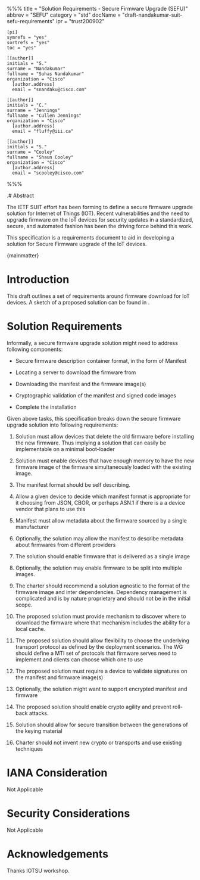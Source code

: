 %%%
    title = "Solution Requirements - Secure Firmware Upgrade (SEFU)"
    abbrev = "SEFU"
    category = "std"
    docName = "draft-nandakumar-suit-sefu-requirements"
    ipr = "trust200902"

    [pi]
    symrefs = "yes"
    sortrefs = "yes"
    toc = "yes"

    [[author]]
    initials = "S."
    surname = "Nandakumar"
    fullname = "Suhas Nandakumar"
    organization = "Cisco"
      [author.address]
      email = "snandaku@cisco.com"
    
    [[author]]
    initials = "C."
    surname = "Jennings"
    fullname = "Cullen Jennings"
    organization = "Cisco"
      [author.address]
      email = "fluffy@iii.ca"

    [[author]]
    initials = "S."
    surname = "Cooley"
    fullname = "Shaun Cooley"
    organization = "Cisco"
      [author.address]
      email = "scooley@cisco.com"


%%%

.# Abstract

The IETF SUIT effort has been forming to define a secure firmware 
upgrade solution for Internet of Things (IOT). Recent vulnerabilities
and the need to upgrade firmware on the IoT devices for security updates in
a standardized, secure, and automated fashion has been the driving 
force behind this work. 

This specification is a requirements document to aid in developing 
a solution for Secure Firmware upgrade of the IoT devices.

{mainmatter}

# Introduction

This draft outlines a set of requirements around firmware download for
IoT devices. A sketch of a proposed solution can be found in <TODO
add ref>. 


# Solution Requirements

Informally, a secure firmware upgrade solution might need to address
following components:

* Secure firmware description container format, in the form of Manifest

* Locating a server to download the firmware from

* Downloading the manifest and the firmware image(s)

* Cryptographic validation of the manifest and signed code images

* Complete the installation

Given above tasks, this specification breaks down the secure firmware
upgrade solution into following requirements:

1. Solution must allow devices that delete the old firmware before installing
the new firmware. Thus implying a solution that can easily be implementable
on a minimal boot-loader

1. Solution must enable devices that have enough memory to have the new firmware 
image of the firmware simultaneously loaded with the existing image.

1. The manifest format should be self describing.

1. Allow a given device to decide which manifest format is appropriate
for it choosing from JSON, CBOR, or perhaps ASN.1 if there is a a
device vendor that plans to use this

1. Manifest must allow metadata about the firmware sourced by a single
manufacturer

1. Optionally, the solution may allow the manifest to describe metadata
about firmwares from different providers

1. The solution should enable firmware that is delivered as a single image

1. Optionally, the solution may enable firmware to be split into multiple images.

1. The charter should recommend a solution agnostic to the format of the firmware image and inter dependencies. Dependency management is complicated and is by nature proprietary and should not be in the initial scope.

1. The proposed solution must provide mechanism to discover where to download the 
firmware where that mechanism includes the ability for a local cache.

1. The proposed solution should allow flexibility to choose the underlying transport 
protocol as defined by the deployment scenarios. The WG should define a MTI set of protocols that firmware serves need to implement and clients can choose which one to use
 
1. The proposed solution must require a device to validate signatures on the manifest
and firmware image(s)

1. Optionally, the solution might want to support encrypted manifest and firmware

1. The proposed solution should enable crypto agility and prevent roll-back attacks.

1. Solution should allow for secure transition between the generations of the keying material

1. Charter should not invent new crypto or transports and use existing techniques



# IANA Consideration 

Not Applicable 


# Security Considerations 

Not Applicable

# Acknowledgements 

Thanks IOTSU workshop.

